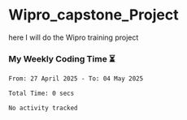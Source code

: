 # Wipro_capstone_Project
 here I will do the Wipro training project 


### My Weekly Coding Time ⏳
<!--START_SECTION:waka-->

```txt
From: 27 April 2025 - To: 04 May 2025

Total Time: 0 secs

No activity tracked
```

<!--END_SECTION:waka-->
